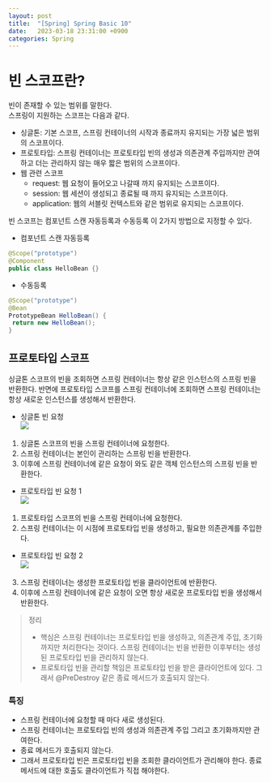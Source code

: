 ```yaml
---
layout: post
title:  "[Spring] Spring Basic 10"
date:   2023-03-18 23:31:00 +0900
categories: Spring
---
```

# 빈 스코프란?
빈이 존재할 수 있는 범위를 말한다.  
스프링이 지원하는 스코프는 다음과 같다.
* 싱글톤: 기본 스코프, 스프링 컨테이너의 시작과 종료까지 유지되는 가장 넓은 범위의 스코프이다.
* 프로토타입: 스프링 컨테이너는 프로토타입 빈의 생성과 의존관계 주입까지만 관여하고 더는 관리하지 않는 매우 짧은 범위의 스코프이다.
* 웹 관련 스코프
  * request: 웹 요청이 들어오고 나갈때 까지 유지되는 스코프이다.
  * session: 웹 세션이 생성되고 종료될 때 까지 유지되는 스코프이다.
  * application: 웹의 서블릿 컨텍스트와 같은 범위로 유지되는 스코프이다.

빈 스코프는 컴포넌트 스캔 자동등록과 수동등록 이 2가지 방법으로 지정할 수 있다.
* 컴포넌트 스캔 자동등록
```java
@Scope("prototype")
@Component
public class HelloBean {}
```
* 수동등록
```java
@Scope("prototype")
@Bean
PrototypeBean HelloBean() {
 return new HelloBean();
}
```

## 프로토타입 스코프
싱글톤 스코프의 빈을 조회하면 스프링 컨테이너는 항상 같은 인스턴스의 스프링 빈을 반환한다. 반면에 프로토타입 스코프를 스프링 컨테이너에 조회하면 스프링 컨테이너는 항상 새로운 인스턴스를 생성해서 반환한다.
* 싱글톤 빈 요청  
  ![](https://velog.velcdn.com/images/ghjeong/post/2c492b1b-cb54-4e96-9b31-5a4a3046a25f/image.png)
1. 싱글톤 스코프의 빈을 스프링 컨테이너에 요청한다.
2. 스프링 컨테이너는 본인이 관리하는 스프링 빈을 반환한다.
3. 이후에 스프링 컨테이너에 같은 요청이 와도 같은 객체 인스턴스의 스프링 빈을 반환한다.

* 프로토타입 빈 요청 1  
  ![](https://velog.velcdn.com/images/ghjeong/post/94bc46ed-acb8-4faf-9062-239e62edd192/image.png)
1. 프로토타입 스코프의 빈을 스프링 컨테이너에 요청한다.
2. 스프링 컨테이너는 이 시점에 프로토타입 빈을 생성하고, 필요한 의존관계를 주입한다.

* 프로토타입 빈 요청 2  
  ![](https://velog.velcdn.com/images/ghjeong/post/a73414ff-2028-404e-bcfb-576032607066/image.png)
3. 스프링 컨테이너는 생성한 프로토타입 빈을 클라이언트에 반환한다.
4. 이후에 스프링 컨테이너에 같은 요청이 오면 항상 새로운 프로토타입 빈을 생성해서 반환한다.

> 정리
> * 핵심은 스프링 컨테이너는 프로토타입 빈을 생성하고, 의존관계 주입, 초기화까지만 처리한다는 것이다. 스프링 컨테이너는 빈을 반환한 이후부터는 생성된 프로토타입 빈을 관리하지 않는다.
> * 프로토타입 빈을 관리할 책임은 프로토타입 빈을 받은 클라이언트에 있다. 그래서 @PreDestroy 같은 종료 메서드가 호출되지 않는다.

### 특징
* 스프링 컨테이너에 요청할 때 마다 새로 생성된다.
* 스프링 컨테이너는 프로토타입 빈의 생성과 의존관계 주입 그리고 초기화까지만 관여한다.
* 종료 메서드가 호출되지 않는다.
* 그래서 프로토타입 빈은 프로토타입 빈을 조회한 클라이언트가 관리해야 한다. 종료 메서드에 대한 호출도 클라이언트가 직접 해야한다.

